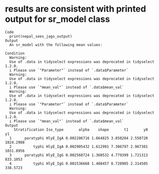 # results are consistent with printed output for sr_model class

    Code
      print(nepal_sees_jags_output)
    Output
      An sr_model with the following mean values:
      
    Condition
      Warning:
      Use of .data in tidyselect expressions was deprecated in tidyselect 1.2.0.
      i Please use `"Parameter"` instead of `.data$Parameter`
      Warning:
      Use of .data in tidyselect expressions was deprecated in tidyselect 1.2.0.
      i Please use `"mean_val"` instead of `.data$mean_val`
      Warning:
      Use of .data in tidyselect expressions was deprecated in tidyselect 1.2.0.
      i Please use `"Parameter"` instead of `.data$Parameter`
      Warning:
      Use of .data in tidyselect expressions was deprecated in tidyselect 1.2.0.
      i Please use `"mean_val"` instead of `.data$mean_val`
    Output
        Stratification Iso_type       alpha    shape       t1       y0        y1
      1      paratyphi HlyE_IgA 0.002286716 1.664825 3.850284 2.550720 1024.2988
      2          typhi HlyE_IgA 0.002905432 1.612991 7.306797 2.967301 1031.8956
      3      paratyphi HlyE_IgG 0.002568724 1.360532 4.779399 1.721313  833.1053
      4          typhi HlyE_IgG 0.001536668 1.408457 8.728905 2.314505  338.5723

